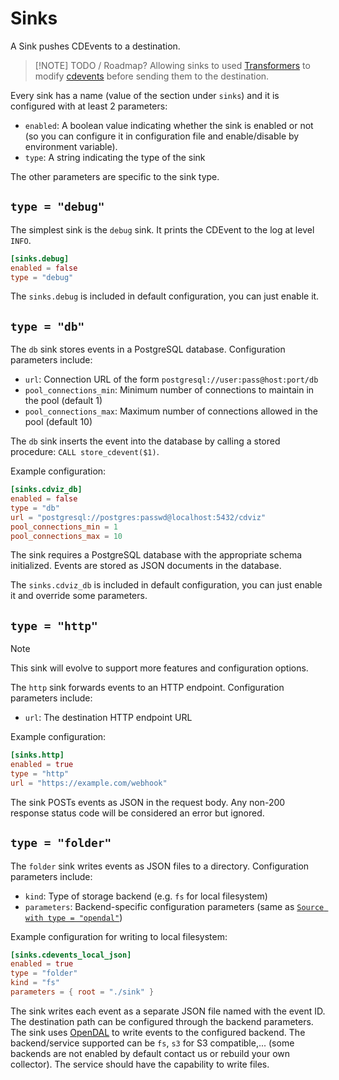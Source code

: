 # Sinks

A Sink pushes CDEvents to a destination.

> [!NOTE] TODO / Roadmap?
> Allowing sinks to used [Transformers] to modify [cdevents] before sending them to the destination.

Every sink has a name (value of the section under `sinks`) and it is configured with at least 2 parameters:

- `enabled`: A boolean value indicating whether the sink is enabled or not (so you can configure it in configuration file and enable/disable by environment variable).
- `type`: A string indicating the type of the sink

The other parameters are specific to the sink type.

## `type = "debug"`

The simplest sink is the `debug` sink. It prints the CDEvent to the log at level `INFO`.

```toml
[sinks.debug]
enabled = false
type = "debug"
```

The `sinks.debug` is included in default configuration, you can just enable it.

## `type = "db"`

The `db` sink stores events in a PostgreSQL database. Configuration parameters include:

- `url`: Connection URL of the form `postgresql://user:pass@host:port/db`
- `pool_connections_min`: Minimum number of connections to maintain in the pool (default 1)
- `pool_connections_max`: Maximum number of connections allowed in the pool (default 10)

The `db` sink inserts the event into the database by calling a stored procedure: `CALL store_cdevent($1)`.

Example configuration:

```toml
[sinks.cdviz_db]
enabled = false
type = "db"
url = "postgresql://postgres:passwd@localhost:5432/cdviz"
pool_connections_min = 1
pool_connections_max = 10
```

The sink requires a PostgreSQL database with the appropriate schema initialized. Events are stored as JSON documents in the database.

The `sinks.cdviz_db` is included in default configuration, you can just enable it and override some parameters.

## `type = "http"`

> [!NOTE]
> This sink will evolve to support more features and configuration options.

The `http` sink forwards events to an HTTP endpoint. Configuration parameters include:

- `url`: The destination HTTP endpoint URL

Example configuration:

```toml
[sinks.http]
enabled = true
type = "http"
url = "https://example.com/webhook"
```

The sink POSTs events as JSON in the request body. Any non-200 response status code will be considered an error but ignored.

## `type = "folder"`

The `folder` sink writes events as JSON files to a directory. Configuration parameters include:

- `kind`: Type of storage backend (e.g. `fs` for local filesystem)
- `parameters`: Backend-specific configuration parameters (same as [`Source with type = "opendal"`](<sources#`type = "opendal"`>))

Example configuration for writing to local filesystem:

```toml
[sinks.cdevents_local_json]
enabled = true
type = "folder"
kind = "fs"
parameters = { root = "./sink" }
```

The sink writes each event as a separate JSON file named with the event ID. The destination path can be configured through the backend parameters.
The sink uses [OpenDAL](https://opendal.apache.org/) to write events to the configured backend. The backend/service supported can be `fs`, `s3` for S3 compatible,... (some backends are not enabled by default contact us or rebuild your own collector).
The service should have the capability to write files.

[cdevents]: <https://cdevents.dev/>
[Sources]: sources
[Sinks]: sinks
[Transformers]: transformers

